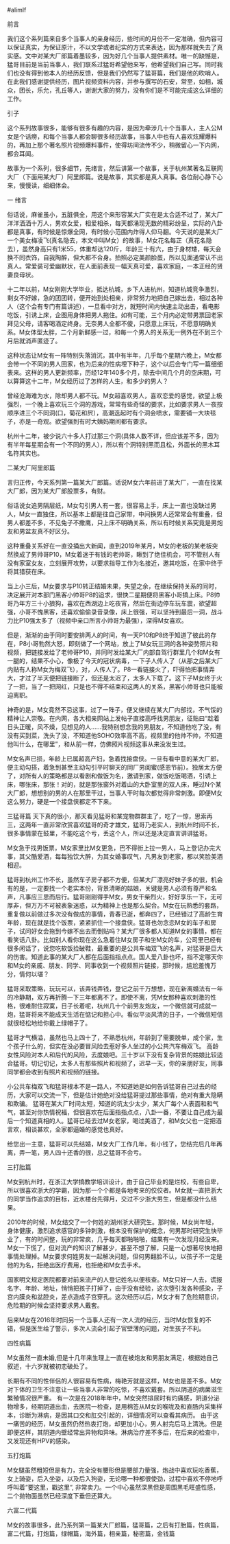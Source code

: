 #alimlf

前言

我们这个系列篇来自多个当事人的亲身经历，些时间的月份不一定准确，但内容可以保证真实，为保证原汁，不以文学或者纪实的方式来表达，因为那样就失去了真实感。文中对某大厂郎篇着墨较多，因为好几个当事人提供素材。唯一的缺憾是，猛哥目前是当前当事人，我们联系过猛哥希望他来写，他希望我们自己写。同时我们也没有得到他本人的经历反馈，但是我们仍然写了猛哥篇，我们是他的吹哨人。在此我们感谢提供经历，图片视频资料内容，并参与撰写的石安，常至，如相，城众，团长，乐允，孔丘等人，谢谢大家的努力，没有你们是不可能完成这么详细的工作。


引子

这个系列故事很多，能够有很多有趣的内容，是因为牵涉几十个当事人，主人公M女是个话痨，和每个当事人都会聊很多经历故事，当事人中也有人喜欢炫耀爆料的，再加上那个著名照片视频爆料事件，使得坊间流传不少，稍微留心一下内网，都会耳闻。

故事为一个系列，很多细节，先绪言，然后讲第一个故事，关于杭州某著名互联网大厂（下面用某大厂）阿里郎篇。说是故事，其实都是真人真事。各位耐心静下心来，慢慢读，细细体会。

一 绪言

俗话说，麻雀虽小，五脏俱全，用这个来形容某大厂实在是太合适不过了，某大厂洋洋洒洒十万人，男欢女爱，相爱相杀，每天都涌现无数的精彩纷呈，实际的八卦都是真事，有时候是惊爆全网，有时候小范围内炸得人仰马翻。今天说的是某大厂一个美女梅凌飞(真名隐去，本文中叫M女）的故事，M女花名每芷（真花名隐去），虽然身高只有1米55，体重却达120斤，年龄三十有六，由于身材矮，每天会换不同衣饰，自我陶醉，但大都不合身。拍照必定美颜脸蛋，所以见面通常认不出真人。常爱装可爱幽默状，在人面前表现一幅天真可爱，喜欢家庭，一本正经的贤妻良母状。

十二年以前，M女刚刚大学毕业，抵达杭城，乡下人进杭州，知道杭城竞争激烈，剩女不好嫁，急的团团转，便开始到处相亲，非常努力地把自己嫁出去，相过各种人（这个会有专门有篇讲述），一旦看中对方，就短时间内快速主动出击，看电影吃饭，引诱上床，企图用身体把男人拖住。如有可能，三个月内必定带男票回老家拜见父母，请客喝酒定终身。无奈男人全都不傻，只愿意上床玩，不愿意明确关系。M女体型太胖，二个月新鲜感一过，和每一个男人的关系无一例外在不到三个月后就消声匿迹了。

这种状态让M女有一阵特别失落消沉，其中有半年，几乎每个星期六晚上，M女都会带一个不同的男人回家，也为后来的性病埋下种子，这个以后会专门写一篇细细表来。这样的男人更新频率，历经12年140多个月，除去中间几个月的空床期，可以算算这十二年，M女经历过了怎样的人生，和多少的男人？

曾经沧海难为水，除却男人都不玩。M女超喜欢男人，喜欢恋爱的感觉，欲望上极强烈，一个晚上喜欢玩三个洞的游戏，常常有些奇怪的要求，比如要求男人一夜按顺序进三个不同洞(口，菊花和屄），高潮迭起时有个洞会喷水，需要铺一大块毯子，亦是一奇观。欲望强到有时大姨妈期间都有要求。

杭州十二年，被少说六十多人打过那三个洞(具体人数不详，但应该差不多，因为有半年每星期会有一个不同的男人），所以有个洞特别黑而且松，外面长的黑木耳名符其实也。

二某大厂阿里郎篇

言归正传，今天系列第一篇某大厂郎篇。话说M女六年前进了某大厂，一直在找某大厂郎，因为某大厂郎股票多，有财。

俗话说女追男隔层纸，M女勾引男人有一套，很容易上手，床上一直也没缺过男人，M女一直独住，所以基本上都是往自己家带，中间换男人还常常会有重叠，但男人都差不多，不见兔子不撒鹰，只上床不明确关系，所以有时候关系究竟是男炮友和男盆友真不好区分。

这种重叠关系好在一直没捅出大新闻，直到2019年某月，M女的老板的某老板突然换成了男帅哥P10，M女着迷于有钱的老帅哥，瞅到了绝佳机会，可不管别人有没有家室女友，立刻展开攻势，以要求指导工作为名接近，邀其吃饭，在家中终于将其猎获在床。

当上小三后，M女要求与P10转正结婚未果，失望之余，在继续保持关系的同时，决定展开对本部门黑客小帅哥P8的追求，很快二星期便将黑客小哥搞上床。P8帅哥乃年方三十小狼狗，喜欢在西湖边上吃夜宵，然后在街边停车玩车震，欲望超强，小哥不愧黑客，还喜欢偷偷录音录像，床上很强，可以坚持到最后一洞，战斗力比P10强太多了（视频中亲口所言小帅哥为最强），深得M女喜欢。

但是，渐渐的由于同时要安排两人的时间，有一天P10和P8终于知道了彼此的存在，P8小哥勃然大怒，即刻做了一个网站，放上了M女玩三洞的各种姿势照片和视频，把链接发给了老帅哥P10，并同时发给某大厂内部自驾行群里几个和M女有一腿的，结果不小心，像极了今天的冠状病毒，一下子人传人了（从那之后某大厂内贴有人称M女为梅双飞），对，人传人了。P8一看链接火了，吓得怕把事情弄大，才过了半天便把链接断了，但还是太迟了，太多人下载了。这下子M女终于火了一把，当了一把网红，只是也不得不结束和这两人的关系，黑客小帅哥也只能被迫离职。

神奇的是，M女竟然不忌这事，过了一阵子，便又继续在某大厂内部找，不气馁的精神让人崇敬。在内网，各大相亲网站上发帖子直接高呼找男朋友，征贴曰“趁着日头正暖，风不燥，见想见的人……我特别想念我的男朋友，不知道他吃了没，有没有买到菜，洗头了没，不知道他SOHO效率高不高，视频里的他帅不帅，不知道他叫什么，在哪里”，和从前一样，仿佛照片视频这事从来没发生过。

M女名声已损，年龄上已属超高产妇，急着找接盘侠。一旦有看中意的某大厂郎，便主动勾搭，着急到甚至主动勾引平时聊天的同厂男闺蜜(感恩节前）。独居太方便了，对所有人的策略都是以看剧和做饭为名，邀请到家，做饭吃饭喝酒，引诱上床，哪张床，那张！对的，就是那张窗外对着山的大卧室里的双人床，睡过N个某大厂郎，想想别的男的人在那里干过，当事人干时每次都觉得非常刺激。即便M女这么努力，硬是一个接盘侠都定不下来。

三猛哥篇
天下真的很小，那天看见猛哥和某宠物群群主了，吃了一惊，思索再三，这两年一直非常欣赏喜欢猛哥的奇才雄文，猛哥乃老实人，到杭州时间不长，很多事情蒙在鼓里，不能吃这个亏，丢这个人，所以还是决定直言讲讲猛哥。

M女急于找男饭票，M女家里比M女更急，巴不得街上拉一男人，马上登记办完大事，其父酷爱酒，每每独饮大醉，为其女婚事叹气，凡男友到老家，都以笑脸美酒相迎。

猛哥到杭州工作不长，虽然车子房子都不方便，但某大厂漂亮好妹子多的很，机会有的是，一定要找一个老实本份，背景清晰的姑娘，关键是男人必须有尊严和名声，凡事应三思而后行。猛哥刚刚得手M女，男女干柴烈火，好好享乐一下，无可厚非，但万万不可被表象迷惑，以为精神上也是那么契合。M女在玩熟悉的套路，重复做以前做过多次没有做成的事情，青春已逝，都奔四了，已经错过了高龄生育年龄，现在就是找个饭票，紧紧抓住一个接盘侠。猛哥也勿念恋M女的车子和房子，试问好女会拖到今嫁不出去而倒贴吗？某大厂很多都人知道M女的事情，都在看笑话八卦。比如别人看你现在这么急着住M女房子和坐M女的车，公司里已经有很多闲话了，说您吃软饭捡破鞋，最重要的是公共车梅双飞的名声，对猛哥是巨大的伤害。知道此事的某大厂人都在后面指指点点。国人爱八卦也坏，指不定哪天你和M女的亲戚、朋友、同学、同事收到一个视频照片链接，那时候，尴尬羞愧万分，情何以堪？

猛哥采取策略，玩玩可以，该弄钱弄钱，登记之前千万想想，现在新离婚法有一年的冷静期，双方再折腾一下三年都离不了。即使不离，凭M女那种喜欢刺激的性格，很难耐住寂寞，日子长着呢，杭州几十个前男友炮友，一个微信就可成就一炮，猛哥将来不能成天生活在惦记和担心中。看似平淡风清的日子，一个微信短信就很轻松地给你戴上绿帽子了。

猛哥才气横溢，虽然也马上四十了，不熟悉杭州，年龄到了需要脱单，成个家，生个孩子什么的，但实在没必要冒风险去惹好多人坐过的小公共汽车梅双飞。 高龄女性风险对本人和后代的风险，去度娘吧。三十岁以下没有复杂背景的姑娘比较适合猛哥。切记切记，太多人有那些照片和视频了，迟早一天，你的亲朋好友，同事同学都会收到有照片和视频的链接。

小公共车梅双飞和猛哥根本不是一路人，不知道她是如何告诉猛哥自己过去的经历，大家可以交流一下，但是估计她绝对没给猛哥提过那些事情，绝对有重大隐瞒和欺骗。
猛哥在某大厂时间太短，知道的坑太少太少，某大厂每个人表面和和气气，甚至对你热情祝福，但很喜欢在后面指指点点，八卦一番，不要让自己成为最后一个知道真相的人。猛哥已经去过M女老家，喝过美酒了，和M女父也一定把酒言欢，相谈甚欢，全家都逼婚的感觉也真好。

给您出一主意，猛哥可以先结婚，M女大厂工作几年，有小钱了，您结完后几年再离，弄一笔，男人四十还香的很，总之猛哥不会亏。

三打胎篇

M女到杭州时，在浙江大学搞教学培训设计，由于自己毕业的是烂校，有些自卑，所以很喜欢浙大的学霸，因为那一个个都是各地考来的佼佼者。M女就一直把浙大的同学当作追求的目标，近水楼台先得月，交过不少浙大男生，但是都没什么结果。

2010年的时候，M女结交了一个何姓的湖州浙大研究生。那时候，M女尚年轻，身体健康，激烈追求感官的多钟刺激，根本没有保护的概念，何男那时研究生快毕业了，有的时间整，玩的非常疯，几乎每天都啪啪啪，结果有一次发现月经没来。M女一下慌了，但对流产的知识了解甚少，甚至不想了解，只是一心想著尽快地把事情处理掉。M女要求何姓男友一起解决问题，但何男翻脸不认，以孩子不一定是他的为名，拒绝出医疗费用，也拒绝和M女去手术。

国家明文规定医院都要对前来流产的人登记姓名以便核查。M女只好一人去，谎报名字、年龄、地址，悄悄把孩子打掉了，由于没有经验，这次堕引发各种感染，子宫内膜炎和盆腔炎，差点造成子宫穿孔。这次经历以后，M女才有了危险期意识，危险期的时候会坚持要求男人戴套。

后来M女在2016年时同另一个当事人还有一次人流的经历，当时M女恢复的不错，但是医生给了警示，多次人流会引起子官壁薄的问题，对生孩子不利。

四性病篇

M女虽然一直未婚,但是十几年来生理上一直在被炮友和男朋友满足，根据她自己叙述，十六岁就被初恋破处了。

长期有不同的性伴侣的人很容易有性病，梅艳芳就是这样，M女也是差不多。M女对下体的卫生不注意让一些当事人非常的吃惊，不喜欢戴套。所以阴道的病菌滋生繁殖情况很严重。
有一次是在2018年年中，M女突然排尿时有灼痛感，阴道分泌物增多，经期阴道出血，去医院一检查，是用棉签从M女的喉咙及和直肠内采集样本，诊断为淋病，是因其口交和肛交引起的，详细情况可以查看其病历。
由于这一痛苦的经历，M女虽然仍然热衷打炮，却更加小心，男人射完后马上清洗。但是即便这样，其阴道内壁经常出异物和异味。淋病治疗差不多后，在后来的检查中，又发现还有HPV的感染。

五打炮篇

M女腿虽然粗短但是有力，完全没有腰形但是腰部力量强，炮战中喜欢玩吃香蕉，女上骑姿，后入坐姿，以及后入狗姿，无论哪一种都很使劲，过程中喜欢不停地呼呼叫着“要这里，戳这里“, 非常卖力。一个中心虽然深黑但是周围黑毛旺盛性感，二个抛物面虽然已经深度下垂但还算大。

六富二代篇

M女的故事很多，此乃系列第一篇某大厂郎篇，猛哥篇，之后有打胎篇，性病篇，富二代篇，打炮篇，绿帽篇，海外篇，相亲篇，秘密篇，金钱篇
